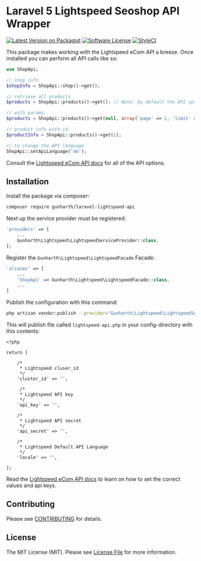 # Laravel 5 Lightspeed Seoshop API Wrapper

[![Latest Version on Packagist](https://img.shields.io/packagist/v/gunharth/laravel-lightspeed-api.svg?style=flat-square)](https://packagist.org/packages/gunharth/laravel-lightspeed-api)
[![Software License](https://img.shields.io/badge/license-MIT-brightgreen.svg?style=flat-square)](LICENSE.md)
[![StyleCI](https://styleci.io/repos/58305903/shield?branch=master)](https://styleci.io/repos/75090664)

This package makes working with the Lightspeed eCom API a breeze. Once installed you can perform all API calls like so:

```php
use ShopApi;

// shop info
$shopInfo = ShopApi::shop()->get();

// retrieve all products
$products = ShopApi::products()->get(); // Note: by default the API spits out 50 items with a max of 250

// with params
$products = ShopApi::products()->get(null, array('page' => 1, 'limit' => 100));

// product info with id
$productInfo = ShopApi::products()->get(1);

// to change the API language
ShopApi::setApiLanguage('de');
```

Consult the [Lightspeed eCom API docs](http://developers.lightspeedhq.com/ecom/introduction/introduction/) for all of the API options.

## Installation

Install the package via composer:

```bash
composer require gunharth/laravel-lightspeed-api
```

Next up the service provider must be registered:

```php
'providers' => [
    ...
    Gunharth\Lightspeed\LightspeedServiceProvider::class,
];
```

Register the `Gunharth\Lightspeed\LightspeedFacade` Facade:

```php
'aliases' => [
	...
    'ShopApi' => Gunharth\Lightspeed\LightspeedFacade::class,
    ...
]
```

Publish the configuration with this command:

```bash
php artisan vendor:publish --provider="Gunharth\Lightspeed\LightspeedServiceProvider"
```

This will publish file called `lightspeed-api.php` in your config-directory with this contents:
```
<?php

return [

    /*
     * Lightspeed cluser_id
     */
    'cluster_id' => '',

     /*
     * Lightspeed API key
     */
    'api_key' => '',

    /*
     * Lightspeed API secret
     */
    'api_secret' => '',

    /*
     * Lightspeed Default API Language
     */
    'locale' => '',

];
```

Read the [Lightspeed eCom API docs](http://developers.lightspeedhq.com/ecom/introduction/introduction/) to learn on how to set the correct values and api keys.

## Contributing

Please see [CONTRIBUTING](CONTRIBUTING.md) for details.

## License

The MIT License (MIT). Please see [License File](LICENSE.md) for more information.
